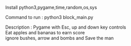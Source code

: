 Install python3,pygame,time,random,os,sys

Command to run :
python3 block_main.py

Description :
Pygame with Esc, up and down key controls<br>
Eat apples and bananas to earn score<br>
ignore bushes, arrow and bombs and Save the man